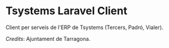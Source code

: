 # Tsystems Laravel Client
Client per serveis de l'ERP de Tsystems (Tercers, Padró, Vialer).

*Credits*: Ajuntament de Tarragona.


